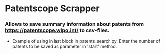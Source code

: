 # Patentscope Scrapper

### Allows to save summary information about patents from https://patentscope.wipo.int/ to csv-files.

 - Example of using in last block in patents_search.py. Enter the number of patents to be saved as parameter in 'start' method.
